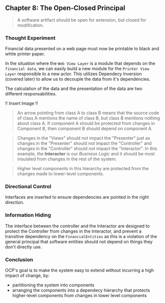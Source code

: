 ## Chapter 8: The Open-Closed Principal

> A software artifact should be open for extension, but closed for modification.

### Thought Experiment

Financial data presented on a web page must now be printable to black and white printer paper.

In the situation where the `Web View Layer` is a module that depends on the `financial data`, we can easily build a new module for the `Printer View Layer` responsible to a new actor. This utilizes Dependecy Inversion (covered later) to allow us to decouple the data from it's dependencies.

The calculation of the data and the presentation of the data are two different responsabilities.

!! Insert Image !!

> An arrow pointing from class A to class B means that the source code of class A mentions the name of class B, but class B mentions nothing about class A.
> If component A should be protected from changes in Component B, then component B should depend on component A.

> Changes in the "Views" should not impact the "Presenter" just as changes in the "Presenter" should not impact the "Controller" and changes in the "Controller" should not impact the "Interactor".
> In this example, the **Interactor** is our _Business Logic_ and it should be most insulated from changes in the rest of the system.

> Higher level components in this hierarchy are protected from the changes made to lower-level components.

### Directional Control

Interfaces are inserted to ensure dependencies are pointed in the right direction.

### Information Hiding

The interface between the controller and the Interactor are designed to protect the Controller from changes in the Interactor, and prevent a transitive dependency on the `FinancialEntities` as this is a violation of the general principal that software entities should not depend on things they don't directly use.

### Conclusion

OCP's goal is to make the system easy to extend without incurring a high impact of change, by:

- partitioning the system into components
- arranging the components into a dependecy hierarchy that protects higher-level components from changes in lower level components
